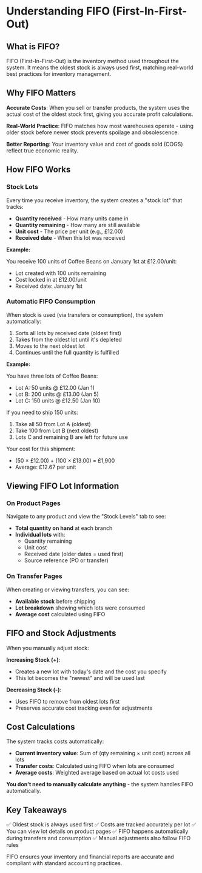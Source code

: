 # Understanding FIFO (First-In-First-Out)

## What is FIFO?

FIFO (First-In-First-Out) is the inventory method used throughout the system. It means the oldest stock is always used first, matching real-world best practices for inventory management.

## Why FIFO Matters

**Accurate Costs**: When you sell or transfer products, the system uses the actual cost of the oldest stock first, giving you accurate profit calculations.

**Real-World Practice**: FIFO matches how most warehouses operate - using older stock before newer stock prevents spoilage and obsolescence.

**Better Reporting**: Your inventory value and cost of goods sold (COGS) reflect true economic reality.

## How FIFO Works

### Stock Lots

Every time you receive inventory, the system creates a "stock lot" that tracks:

- **Quantity received** - How many units came in
- **Quantity remaining** - How many are still available
- **Unit cost** - The price per unit (e.g., £12.00)
- **Received date** - When this lot was received

**Example:**

You receive 100 units of Coffee Beans on January 1st at £12.00/unit:
- Lot created with 100 units remaining
- Cost locked in at £12.00/unit
- Received date: January 1st

### Automatic FIFO Consumption

When stock is used (via transfers or consumption), the system automatically:

1. Sorts all lots by received date (oldest first)
2. Takes from the oldest lot until it's depleted
3. Moves to the next oldest lot
4. Continues until the full quantity is fulfilled

**Example:**

You have three lots of Coffee Beans:
- Lot A: 50 units @ £12.00 (Jan 1)
- Lot B: 200 units @ £13.00 (Jan 5)
- Lot C: 150 units @ £12.50 (Jan 10)

If you need to ship 150 units:
1. Take all 50 from Lot A (oldest)
2. Take 100 from Lot B (next oldest)
3. Lots C and remaining B are left for future use

Your cost for this shipment:
- (50 × £12.00) + (100 × £13.00) = £1,900
- Average: £12.67 per unit

## Viewing FIFO Lot Information

### On Product Pages

Navigate to any product and view the "Stock Levels" tab to see:

- **Total quantity on hand** at each branch
- **Individual lots** with:
  - Quantity remaining
  - Unit cost
  - Received date (older dates = used first)
  - Source reference (PO or transfer)

### On Transfer Pages

When creating or viewing transfers, you can see:

- **Available stock** before shipping
- **Lot breakdown** showing which lots were consumed
- **Average cost** calculated using FIFO

## FIFO and Stock Adjustments

When you manually adjust stock:

**Increasing Stock (+)**:
- Creates a new lot with today's date and the cost you specify
- This lot becomes the "newest" and will be used last

**Decreasing Stock (-)**:
- Uses FIFO to remove from oldest lots first
- Preserves accurate cost tracking even for adjustments

## Cost Calculations

The system tracks costs automatically:

- **Current inventory value**: Sum of (qty remaining × unit cost) across all lots
- **Transfer costs**: Calculated using FIFO when lots are consumed
- **Average costs**: Weighted average based on actual lot costs used

**You don't need to manually calculate anything** - the system handles FIFO automatically.

## Key Takeaways

✅ Oldest stock is always used first
✅ Costs are tracked accurately per lot
✅ You can view lot details on product pages
✅ FIFO happens automatically during transfers and consumption
✅ Manual adjustments also follow FIFO rules

FIFO ensures your inventory and financial reports are accurate and compliant with standard accounting practices.
